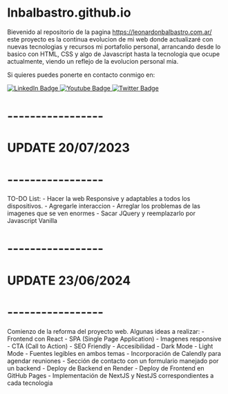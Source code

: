 # lnbalbastro.github.io
Bievenido al repositorio de la pagina https://leonardonbalbastro.com.ar/ este proyecto es la continua evolucion de mi web donde actualizaré con nuevas tecnologias y recursos mi portafolio personal, arrancando desde lo basico con HTML, CSS y algo de Javascript hasta la tecnologia que ocupe actualmente, viendo un reflejo de la evolucion personal mia.

Si quieres puedes ponerte en contacto conmigo en:
<div id="badges">
  <a href="your-linkedin-URL">
    <img src="https://img.shields.io/badge/LinkedIn-blue?style=for-the-badge&logo=linkedin&logoColor=white" alt="LinkedIn Badge"/>
  </a>
  <a href="your-youtube-URL">
    <img src="https://img.shields.io/badge/YouTube-red?style=for-the-badge&logo=youtube&logoColor=white" alt="Youtube Badge"/>
  </a>
  <a href="your-twitter-URL">
    <img src="https://img.shields.io/badge/Twitter-blue?style=for-the-badge&logo=twitter&logoColor=white" alt="Twitter Badge"/>
  </a>
</div>

# -----------------
# UPDATE 20/07/2023
# -----------------

TO-DO List:
    - Hacer la web Responsive y adaptables a todos los dispositivos.
    - Agregarle interaccion
    - Arreglar los problemas de las imagenes que se ven enormes
    - Sacar JQuery y reemplazarlo por Javascript Vanilla

# -----------------
# UPDATE 23/06/2024
# -----------------
Comienzo de la reforma del proyecto web.
Algunas ideas a realizar:
    - Frontend con React
    - SPA (Single Page Application)
    - Imagenes responsive
    - CTA (Call to Action)
    - SEO Friendly
    - Accesibilidad
    - Dark Mode
    - Light Mode
    - Fuentes legibles en ambos temas
    - Incorporación de Calendly para agendar reuniones
    - Sección de contacto con un formulario manejado por un backend
    - Deploy de Backend en Render
    - Deploy de Frontend en GitHub Pages
    - Implementación de NextJS y NestJS correspondientes a cada tecnologia